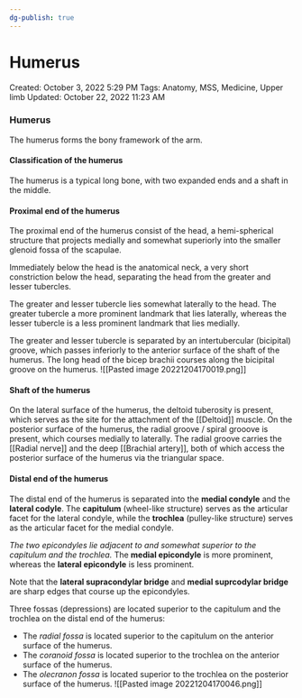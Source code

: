 ```yaml
---
dg-publish: true
---
```


# Humerus

Created: October 3, 2022 5:29 PM
Tags: Anatomy, MSS, Medicine, Upper limb
Updated: October 22, 2022 11:23 AM

### Humerus
The humerus forms the bony framework of the arm.
#### Classification of the humerus
The humerus is a typical long bone, with two expanded ends and a shaft in the middle.

#### Proximal end of the humerus
The proximal end of the humerus consist of the head, a hemi-spherical structure that projects medially and somewhat superiorly into the smaller glenoid fossa of the scapulae.

Immediately below the head is the anatomical neck, a very short constriction below the head, separating the head from the greater and lesser tubercles.

The greater and lesser tubercle lies somewhat laterally to the head. The greater tubercle a more prominent landmark that lies laterally, whereas the lesser tubercle is a less prominent landmark that lies medially.

The greater and lesser tubercle is separated by an intertubercular (bicipital) groove, which passes inferiorly to the anterior surface of the shaft of the humerus. The long head of the bicep brachii courses along the bicipital groove on the humerus.
![[Pasted image 20221204170019.png]]

#### Shaft of the humerus
On the lateral surface of the humerus, the deltoid tuberosity is present, which serves as the site for the attachment of the [[Deltoid]]  muscle.
On the posterior surface of the humerus, the radial groove / spiral grooove is present, which courses medially to laterally. The radial groove carries the [[Radial nerve]] and the deep [[Brachial artery]], both of which access the posterior surface of the humerus via the triangular space.

#### Distal end of the humerus
The distal end of the humerus is separated into the **medial condyle** and the **lateral codyle**. The **capitulum** (wheel-like structure) serves as the articular facet for the lateral condyle, while the **trochlea** (pulley-like structure) serves as the articular facet for the medial condyle.

*The two epicondyles lie adjacent to and somewhat superior to the capitulum and the trochlea.* The **medial epicondyle** is more prominent, whereas the **lateral epicondyle** is less prominent.

Note that the **lateral supracondylar bridge** and **medial suprcodylar bridge** are sharp edges that course up the epicondyles.

Three fossas (depressions) are located superior to the capitulum and the trochlea on the distal end of the humerus:

- The *radial fossa* is located superior to the capitulum on the anterior surface of the humerus.
- The *coranoid fossa* is located superior to the trochlea on the anterior surface of the humerus.
- The *olecranon fossa* is located superior to the trochlea on the posterior surface of the humerus.
![[Pasted image 20221204170046.png]]